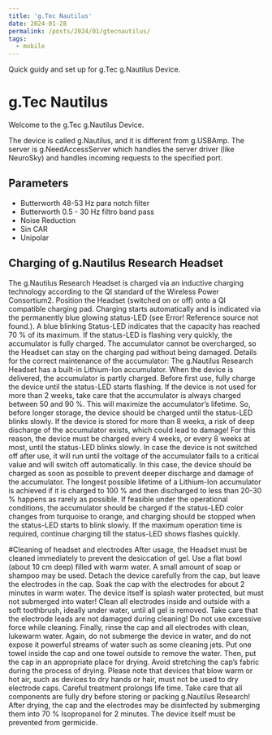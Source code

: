 ```yaml
---
title: 'g.Tec Nautilus'
date: 2024-01-28
permalink: /posts/2024/01/gtecnautilus/
tags:
  - mobile
---
```


Quick guidy and set up for g.Tec g.Nautilus Device.

# g.Tec Nautilus
Welcome to the g.Tec g.Nautilus Device.

The device is called g.Nautilus, and it is different from g.USBAmp.   The server is g.NeedAccessServer which handles the server driver (like NeuroSky) and handles incoming requests to the specified port.

## Parameters
* Butterworth 48-53 Hz para notch filter
* Butterworth 0.5 - 30 Hz filtro band pass
* Noise Reduction
* Sin CAR
* Unipolar


## Charging of g.Nautilus Research Headset
The g.Nautilus Research Headset is charged via an inductive charging technology according to the QI standard of the Wireless Power Consortium2. Position the Headset (switched on or off) onto a QI compatible charging pad. Charging starts automatically and is indicated via the permanently blue glowing status-LED (see Error! Reference source not found.). A blue blinking Status-LED indicates that the capacity has reached 70 % of its maximum. If the status-LED is flashing very quickly, the accumulator is fully charged. The accumulator cannot be overcharged, so the Headset can stay on the charging pad without being damaged.
Details for the correct maintenance of the accumulator:
The g.Nautilus Research Headset has a built-in Lithium-Ion accumulator. When the device is delivered, the accumulator is partly charged. Before first use, fully charge the device until the status-LED starts flashing. If the device is not used for more than 2 weeks, take care that the accumulator is always charged between 50 and 90 %. This will maximize the accumulator’s lifetime. So, before longer storage, the device should be charged until the status-LED blinks slowly. If the device is stored for more than 8 weeks, a risk of deep discharge of the accumulator exists, which could lead to damage! For this reason, the device must be charged every 4 weeks, or every 8 weeks at most, until the status-LED blinks slowly.
In case the device is not switched off after use, it will run until the voltage of the accumulator falls to a critical value and will switch off automatically. In this case, the device should be charged as soon as possible to prevent deeper discharge and damage of the accumulator.
The longest possible lifetime of a Lithium-Ion accumulator is achieved if it is charged to 100 % and then discharged to less than 20-30 % happens as rarely as possible. If feasible under the operational conditions, the accumulator should be charged if the status-LED color changes from turquoise to orange, and charging should be stopped when the status-LED starts to blink slowly. If the maximum operation time is required, continue charging till the status-LED shows flashes quickly.

#Cleaning of headset and electrodes
After usage, the Headset must be cleaned immediately to prevent the desiccation of gel. Use a flat bowl (about 10 cm deep) filled with warm water. A small amount of soap or shampoo may be used. Detach the device carefully from the cap, but leave the electrodes in the cap. Soak the cap with the electrodes for about 2 minutes in warm water. The device itself is splash water protected, but must not submerged into water! Clean all electrodes inside and outside with a soft toothbrush, ideally under water, until all gel is removed. Take care that the electrode leads are not damaged during cleaning! Do not use excessive force while cleaning. Finally, rinse the cap and all electrodes with clean, lukewarm water. Again, do not submerge the device in water, and do not expose it powerful streams of water such as some cleaning jets.
Put one towel inside the cap and one towel outside to remove the water. Then, put the cap in an appropriate place for drying. Avoid stretching the cap’s fabric during the process of drying. Please note that devices that blow warm or hot air, such as devices to dry hands or hair, must not be used to dry electrode caps. Careful treatment prolongs life time. Take care that all components are fully dry before storing or packing g.Nautilus Research!
After drying, the cap and the electrodes may be disinfected by submerging them into 70 % Isopropanol for 2 minutes. The device itself must be prevented from germicide.